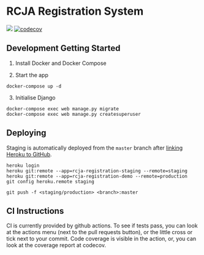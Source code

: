 # RCJA Registration System

![](https://github.com/MelbourneHighSchoolRobotics/RCJA_Registration_System/workflows/Django%20Build%20Tests/badge.svg
)
[![codecov](https://codecov.io/gh/MelbourneHighSchoolRobotics/RCJA_Registration_System/branch/master/graph/badge.svg?token=TGG6NwrrJw)](https://codecov.io/gh/MelbourneHighSchoolRobotics/RCJA_Registration_System)

## Development Getting Started

1. Install Docker and Docker Compose

2. Start the app

```
docker-compose up -d
```

3. Initialise Django

```
docker-compose exec web manage.py migrate
docker-compose exec web manage.py createsuperuser
```

## Deploying

Staging is automatically deployed from the `master` branch after [linking Heroku to GitHub](https://dashboard.heroku.com/apps/rcja-registration-staging/deploy/github).

```
heroku login
heroku git:remote --app=rcja-registration-staging --remote=staging
heroku git:remote --app=rcja-registration-demo --remote=production
git config heroku.remote staging

git push -f <staging/production> <branch>:master
```

## CI Instructions

CI is currently provided by github actions. To see if tests pass, you can look at the actions menu (next to the pull requests button), or the little cross or tick next to your commit. Code coverage is visible in the action, or, you can look at the coverage report at codecov.
